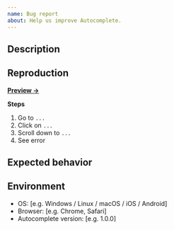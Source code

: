 ```yaml
---
name: Bug report
about: Help us improve Autocomplete.
---
```


## Description

<!-- Describe the bug. -->

## Reproduction

<!-- Fork the sandbox, reproduce the bug and paste the URL. -->

[**Preview →**](https://codesandbox.io/s/github/algolia/autocomplete.js/tree/next/examples/js)

**Steps**

1. Go to `...`
2. Click on `...`
3. Scroll down to `...`
4. See error

## Expected behavior

<!-- A clear and concise description of what you expected to happen. -->

## Environment

- OS: [e.g. Windows / Linux / macOS / iOS / Android]
- Browser: [e.g. Chrome, Safari]
- Autocomplete version: [e.g. 1.0.0]
